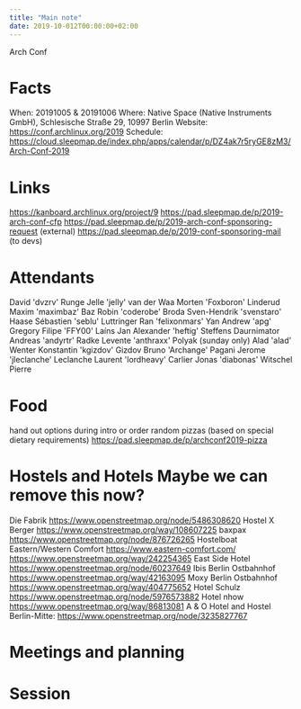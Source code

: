 ```yaml
---
title: "Main note"
date: 2019-10-012T00:00:00+02:00
---
```

Arch Conf

# Facts
When: 20191005 & 20191006
Where: Native Space (Native Instruments GmbH), Schlesische Straße 29, 10997 Berlin
Website: https://conf.archlinux.org/2019
Schedule: https://cloud.sleepmap.de/index.php/apps/calendar/p/DZ4ak7r5ryGE8zM3/Arch-Conf-2019

# Links
https://kanboard.archlinux.org/project/9
https://pad.sleepmap.de/p/2019-arch-conf-cfp
https://pad.sleepmap.de/p/2019-arch-conf-sponsoring-request (external)
https://pad.sleepmap.de/p/2019-conf-sponsoring-mail (to devs)

# Attendants
David 'dvzrv' Runge
Jelle 'jelly' van der Waa
Morten 'Foxboron' Linderud
Maxim 'maximbaz' Baz
Robin 'coderobe' Broda
Sven-Hendrik 'svenstaro' Haase
Sébastien 'seblu' Luttringer
Ran 'felixonmars' Yan
Andrew 'apg' Gregory
Filipe 'FFY00' Laíns
Jan Alexander 'heftig' Steffens
Daurnimator
Andreas 'andyrtr' Radke
Levente 'anthraxx' Polyak (sunday only)
Alad 'alad' Wenter
Konstantin 'kgizdov' Gizdov
Bruno 'Archange' Pagani
Jerome 'jleclanche' Leclanche
Laurent 'lordheavy' Carlier
Jonas 'diabonas' Witschel
Pierre

# Food
hand out options during intro or order random pizzas (based on special dietary requirements)
https://pad.sleepmap.de/p/archconf2019-pizza

# Hostels and Hotels Maybe we can remove this now?
Die Fabrik https://www.openstreetmap.org/node/5486308620
Hostel X Berger https://www.openstreetmap.org/way/108607225
baxpax https://www.openstreetmap.org/node/876726265
Hostelboat Eastern/Western Comfort  https://www.eastern-comfort.com/ https://www.openstreetmap.org/way/242254365
East Side Hotel https://www.openstreetmap.org/node/60237649
Ibis Berlin Ostbahnhof https://www.openstreetmap.org/way/42163095
Moxy Berlin Ostbahnhof https://www.openstreetmap.org/way/404775652
Hotel Schulz https://www.openstreetmap.org/node/5976573882
Hotel nhow https://www.openstreetmap.org/way/86813081
A & O Hotel and Hostel Berlin-Mitte: https://www.openstreetmap.org/node/3235827767

# Meetings and planning
<!---
https://pad.sleepmap.de/p/2019-arch-conf-meeting-07-03-18
https://pad.sleepmap.de/p/2019-arch-conf-meeting-2019-04-25
https://pad.sleepmap.de/p/2019-arch-conf-ideas
-->

# Session

<!---
Arch Infra https://pad.sleepmap.de/p/2019-arch-conf-infra
Package standards and quality https://pad.sleepmap.de/p/2019-arch-conf-package-standards
Transitive dependencies https://pad.sleepmap.de/p/2019-arch-conf-transitive-deps
Versioned kernel installs https://pad.sleepmap.de/p/2019-arch-conf-versioned-kernel-installs
Svn2git migration https://pad.sleepmap.de/p/2019-arch-conf-svn2git-migration
GSoC projects for students https://pad.sleepmap.de/p/2019-arch-conf-gsoc
Project governance https://pad.sleepmap.de/p/2019-arch-conf-project-governance
Base package  https://pad.sleepmap.de/p/2019-arch-conf-base-package
Golang packaging https://pad.sleepmap.de/p/2019-arch-conf-golang
Security Talk https://pad.sleepmap.de/p/2019-arch-conf-security
-->
